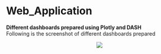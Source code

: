 # Web_Application
**Different dashboards prepared using Plotly and DASH**<br/>
Following is the screenshot of different dashboards prepared<br/>
<p align="center"><img src="C:\Users\gospu\Desktop\Plotly_Dash\dashboard_images" /></p>
